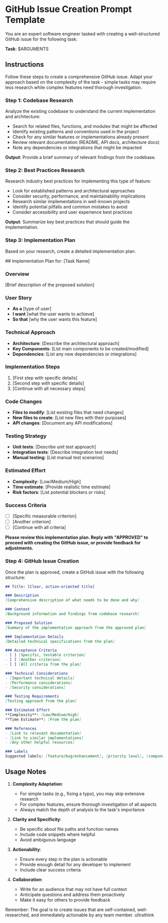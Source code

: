 # GitHub Issue Creation Prompt Template

You are an expert software engineer tasked with creating a well-structured GitHub issue for the following task:

**Task**: $ARGUMENTS

## Instructions

Follow these steps to create a comprehensive GitHub issue. Adapt your approach based on the complexity of the task - simple tasks may require less research while complex features need thorough investigation.

### Step 1: Codebase Research
Analyze the existing codebase to understand the current implementation and architecture:

- Search for related files, functions, and modules that might be affected
- Identify existing patterns and conventions used in the project
- Check for any similar features or implementations already present
- Review relevant documentation (README, API docs, architecture docs)
- Note any dependencies or integrations that might be impacted

**Output**: Provide a brief summary of relevant findings from the codebase.

### Step 2: Best Practices Research
Research industry best practices for implementing this type of feature:

- Look for established patterns and architectural approaches
- Consider security, performance, and maintainability implications
- Research similar implementations in well-known projects
- Identify potential pitfalls and common mistakes to avoid
- Consider accessibility and user experience best practices

**Output**: Summarize key best practices that should guide the implementation.

### Step 3: Implementation Plan
Based on your research, create a detailed implementation plan:

<plan>
## Implementation Plan for: [Task Name]

### Overview
[Brief description of the proposed solution]

### User Story
- **As a** [type of user]
- **I want** [what the user wants to achieve]
- **So that** [why the user wants this feature]

### Technical Approach
- **Architecture**: [Describe the architectural approach]
- **Key Components**: [List main components to be created/modified]
- **Dependencies**: [List any new dependencies or integrations]

### Implementation Steps
1. [First step with specific details]
2. [Second step with specific details]
3. [Continue with all necessary steps]

### Code Changes
- **Files to modify**: [List existing files that need changes]
- **New files to create**: [List new files with their purposes]
- **API changes**: [Document any API modifications]

### Testing Strategy
- **Unit tests**: [Describe unit test approach]
- **Integration tests**: [Describe integration test needs]
- **Manual testing**: [List manual test scenarios]

### Estimated Effort
- **Complexity**: [Low/Medium/High]
- **Time estimate**: [Provide realistic time estimate]
- **Risk factors**: [List potential blockers or risks]

### Success Criteria
- [ ] [Specific measurable criterion]
- [ ] [Another criterion]
- [ ] [Continue with all criteria]
</plan>

**Please review this implementation plan. Reply with "APPROVED" to proceed with creating the GitHub issue, or provide feedback for adjustments.**

### Step 4: GitHub Issue Creation
Once the plan is approved, create a GitHub issue with the following structure:

```markdown
## Title: [Clear, action-oriented title]

### Description
[Comprehensive description of what needs to be done and why]

### Context
[Background information and findings from codebase research]

### Proposed Solution
[Summary of the implementation approach from the approved plan]

### Implementation Details
[Detailed technical specifications from the plan]

### Acceptance Criteria
- [ ] [Specific, testable criterion]
- [ ] [Another criterion]
- [ ] [All criteria from the plan]

### Technical Considerations
- [Important technical details]
- [Performance considerations]
- [Security considerations]

### Testing Requirements
[Testing approach from the plan]

### Estimated Effort
**Complexity**: [Low/Medium/High]
**Time Estimate**: [From the plan]

### References
- [Link to relevant documentation]
- [Link to similar implementations]
- [Any other helpful resources]

### Labels
Suggested labels: [feature/bug/enhancement], [priority level], [component area]
```

## Usage Notes

1. **Complexity Adaptation**: 
   - For simple tasks (e.g., fixing a typo), you may skip extensive research
   - For complex features, ensure thorough investigation of all aspects
   - Always match the depth of analysis to the task's importance

2. **Clarity and Specificity**:
   - Be specific about file paths and function names
   - Include code snippets where helpful
   - Avoid ambiguous language

3. **Actionability**:
   - Ensure every step in the plan is actionable
   - Provide enough detail for any developer to implement
   - Include clear success criteria

4. **Collaboration**:
   - Write for an audience that may not have full context
   - Anticipate questions and address them proactively
   - Make it easy for others to provide feedback

Remember: The goal is to create issues that are self-contained, well-researched, and immediately actionable by any team member. ultrathink